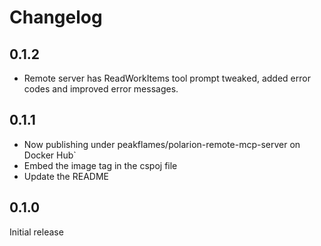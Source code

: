 # Changelog

## 0.1.2

- Remote server has ReadWorkItems tool prompt tweaked, added error codes and improved error messages.

## 0.1.1

- Now publishing under peakflames/polarion-remote-mcp-server on Docker Hub`
- Embed the image tag in the cspoj file
- Update the README

## 0.1.0

Initial release
